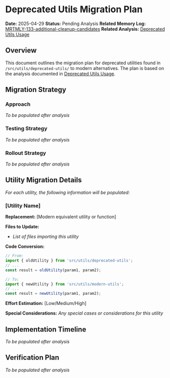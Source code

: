 <!-- filepath: /Users/ken/Workspace/ken-guru/github-copilot-agent-assisted-next-app/docs/migration/deprecated-utils-migration-plan.md -->
# Deprecated Utils Migration Plan

**Date:** 2025-04-29
**Status:** Pending Analysis
**Related Memory Log:** [MRTMLY-133-additional-cleanup-candidates](../logged_memories/MRTMLY-133-additional-cleanup-candidates.md)
**Related Analysis:** [Deprecated Utils Usage](../analysis/deprecated-utils-usage.md)

## Overview
This document outlines the migration plan for deprecated utilities found in `/src/utils/deprecated-utils/` to modern alternatives. The plan is based on the analysis documented in [Deprecated Utils Usage](../analysis/deprecated-utils-usage.md).

## Migration Strategy

### Approach
*To be populated after analysis*

### Testing Strategy
*To be populated after analysis*

### Rollout Strategy
*To be populated after analysis*

## Utility Migration Details

*For each utility, the following information will be populated:*

### [Utility Name]

**Replacement:** [Modern equivalent utility or function]

**Files to Update:**
- *List of files importing this utility*

**Code Conversion:**
```typescript
// From:
import { oldUtility } from 'src/utils/deprecated-utils';
// ...
const result = oldUtility(param1, param2);

// To:
import { newUtility } from 'src/utils/modern-utils';
// ...
const result = newUtility(param1, param2);
```

**Effort Estimation:** [Low/Medium/High]

**Special Considerations:**
*Any special cases or considerations for this utility*

## Implementation Timeline
*To be populated after analysis*

## Verification Plan
*To be populated after analysis*
